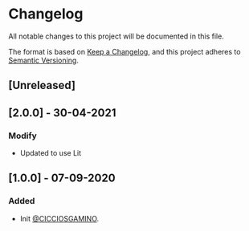 # Changelog
All notable changes to this project will be documented in this file.

The format is based on [Keep a Changelog](https://keepachangelog.com/en/1.0.0/),
and this project adheres to [Semantic Versioning](https://semver.org/spec/v2.0.0.html).

## [Unreleased]

## [2.0.0] - 30-04-2021
### Modify
  - Updated to use Lit

## [1.0.0] - 07-09-2020
### Added
- Init [@CICCIOSGAMINO](https://github.com/CICCIOSGAMINO).